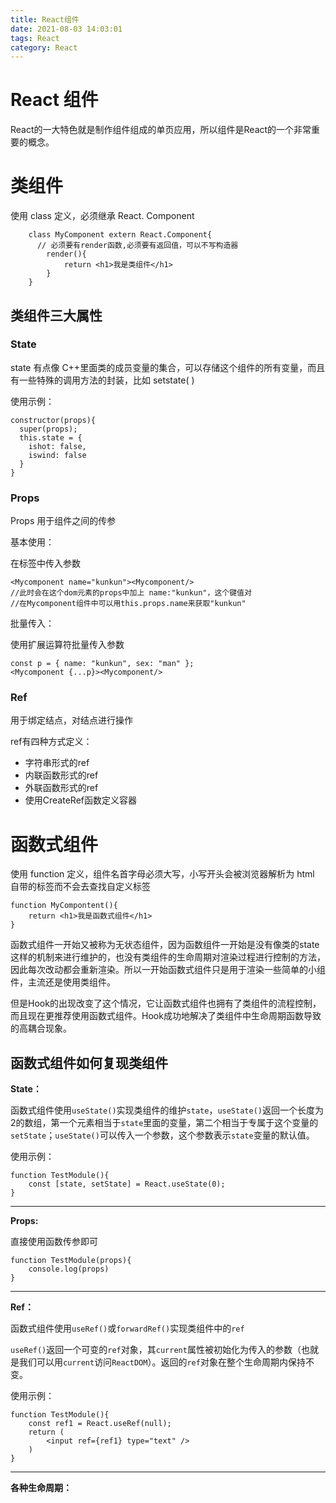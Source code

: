 ```yaml
---
title: React组件
date: 2021-08-03 14:03:01
tags: React
category: React
---
```


# React 组件

React的一大特色就是制作组件组成的单页应用，所以组件是React的一个非常重要的概念。

# 类组件

使用 class 定义，必须继承 React. Component

```react
    class MyComponent extern React.Component{
      // 必须要有render函数,必须要有返回值，可以不写构造器
        render(){
            return <h1>我是类组件</h1>
        }
    }
```

## 类组件三大属性

### State

state 有点像 C++里面类的成员变量的集合，可以存储这个组件的所有变量，而且有一些特殊的调用方法的封装，比如 setstate( )

使用示例：

```react
constructor(props){
  super(props);
  this.state = {
    ishot: false,
    iswind: false
  }
}
```

### Props

Props 用于组件之间的传参

基本使用：

在标签中传入参数
```react
<Mycomponent name="kunkun"><Mycomponent/>
//此时会在这个dom元素的props中加上 name:"kunkun"，这个键值对
//在Mycomponent组件中可以用this.props.name来获取"kunkun"
```

批量传入：

使用扩展运算符批量传入参数
```react
const p = { name: "kunkun", sex: "man" };
<Mycomponent {...p}><Mycomponent/>
```

### Ref
用于绑定结点，对结点进行操作

ref有四种方式定义：

- 字符串形式的ref
- 内联函数形式的ref
- 外联函数形式的ref
- 使用CreateRef函数定义容器

# 函数式组件

使用 function 定义，组件名首字母必须大写，小写开头会被浏览器解析为 html 自带的标签而不会去查找自定义标签

```react
function MyCompontent(){
	return <h1>我是函数式组件</h1>
}
```

函数式组件一开始又被称为无状态组件，因为函数组件一开始是没有像类的state这样的机制来进行维护的，也没有类组件的生命周期对渲染过程进行控制的方法，因此每次改动都会重新渲染。所以一开始函数式组件只是用于渲染一些简单的小组件，主流还是使用类组件。

但是Hook的出现改变了这个情况，它让函数式组件也拥有了类组件的流程控制，而且现在更推荐使用函数式组件。Hook成功地解决了类组件中生命周期函数导致的高耦合现象。

## 函数式组件如何复现类组件

**State：**

函数式组件使用`useState()`实现类组件的维护`state`，`useState()`返回一个长度为2的数组，第一个元素相当于`state`里面的变量，第二个相当于专属于这个变量的`setState`；`useState()`可以传入一个参数，这个参数表示`state`变量的默认值。

使用示例：

```REACT
function TestModule(){
    const [state, setState] = React.useState(0);
}
```

---

**Props:**

直接使用函数传参即可

```react
function TestModule(props){
	console.log(props)
}
```

---

**Ref：**

函数式组件使用`useRef()`或`forwardRef()`实现类组件中的`ref`

`useRef()`返回一个可变的`ref`对象，其`current`属性被初始化为传入的参数（也就是我们可以用`current`访问`ReactDOM`）。返回的`ref`对象在整个生命周期内保持不变。

使用示例：

```react
function TestModule(){
	const ref1 = React.useRef(null);
    return (
    	<input ref={ref1} type="text" />
    )
}
```

---

**各种生命周期：**


